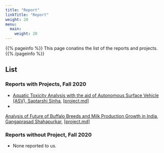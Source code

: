 ```yaml
---
title: "Report"
linkTitle: "Report"
weight: 20
menu:
  main:
    weight: 20
---
```


{{% pageinfo %}}
This page conatins the list of the reports and projects. 
{{% /pageinfo %}}

## List

### Reports with Projects, Fall 2020

*
  [Aquatic Toxicity Analysis with the aid of Autonomous Surface Vehicle (ASV), Saptarshi Sinha](/report/fa20-523-312/project/project/), [[project.md]](https://github.com/cybertraining-dsc/fa20-523-312/blob/master/project/project.md)
*
[Analysis of Future of Buffalo Breeds and Milk Production Growth in India, Gangaprasad Shahapurkar](/report/fa20-523-326/project/project/),  [[project.md]](https://github.com/cybertraining-dsc/fa20-523-326/blob/master/project/project.md)

### Reports without Project, Fall 2020

* None reported to us.
